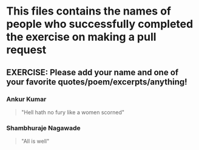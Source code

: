 # This files contains the names of people who successfully completed the exercise on making a pull request

## **EXERCISE**: Please add your name and one of your favorite quotes/poem/excerpts/anything!

### Ankur Kumar
  > "Hell hath no fury like a women scorned"
### Shambhuraje Nagawade
  > "All is well"

